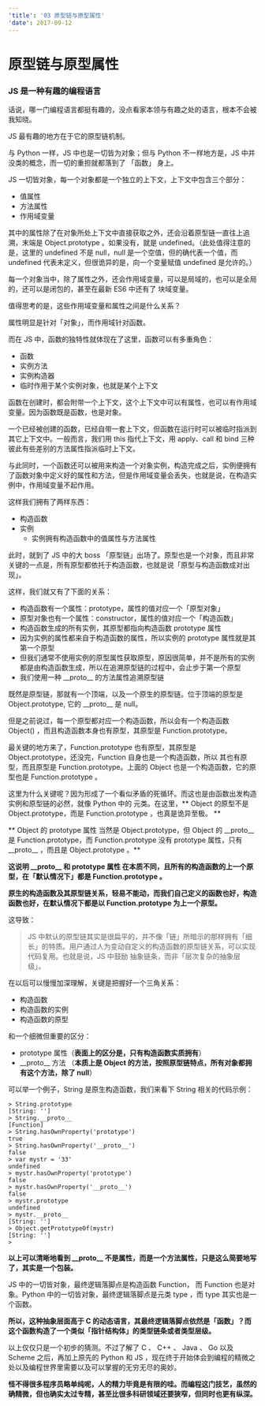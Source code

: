 ```yaml
---
'title': '03 原型链与原型属性'
'date': 2017-09-12
---
```

# 原型链与原型属性

### JS 是一种有趣的编程语言

话说，哪一门编程语言都挺有趣的，没点看家本领与有趣之处的语言，根本不会被我知晓。

JS 最有趣的地方在于它的原型链机制。

与 Python 一样，JS 中也是一切皆为对象；但与 Python 不一样地方是，JS 中并没类的概念，而一切的重担就都落到了 「函数」 身上。

JS 一切皆对象，每一个对象都是一个独立的上下文，上下文中包含三个部分：

- 值属性
- 方法属性
- 作用域变量

其中的属性除了在对象所处上下文中直接获取之外，还会沿着原型链一直往上追溯，末端是 Object.prototype 。如果没有，就是 undefined。（此处值得注意的是，这里的 undefined 不是 null，null 是一个空值，但的确代表一个值，而 undefined 代表未定义，但很诡异的是，向一个变量赋值 undefined 是允许的。）

每一个对象当中，除了属性之外，还会作用域变量，可以是局域的，也可以是全局的，还可以是闭包的，甚至在最新 ES6 中还有了 块域变量。

值得思考的是，这些作用域变量和属性之间是什么关系？

属性明显是针对「对象」，而作用域针对函数。

而在 JS 中，函数的独特性就体现在了这里，函数可以有多重角色：

- 函数
- 实例方法
- 实例构造器
- 临时作用于某个实例对象，也就是某个上下文

函数在创建时，都会附带一个上下文，这个上下文中可以有属性，也可以有作用域变量。因为函数既是函数，也是对象。

一个已经被创建的函数，已经自带一套上下文，但函数在运行时可以被临时指派到其它上下文中。一般而言，我们用 this 指代上下文，用 apply、call 和 bind 三种彼此有些差别的方法属性指派临时上下文。

与此同时，一个函数还可以被用来构造一个对象实例，构造完成之后，实例便拥有了函数对象中定义好的属性和方法，但是作用域变量会丢失，也就是说，在构造实例中，作用域变量不起作用。

这样我们拥有了两样东西：

- 构造函数
- 实例
	- 实例拥有构造函数中的值属性与方法属性

此时，就到了 JS 中的大 boss 「原型链」出场了。原型也是一个对象，而且非常关键的一点是，所有原型都依托于构造函数，也就是说「原型与构造函数成对出现」。

这样，我们就又有了下面的关系：

- 构造函数有一个属性：prototype，属性的值对应一个「原型对象」
- 原型对象也有一个属性：constructor，属性的值对应一个「构造函数」
- 构造函数生成的所有实例，其原型都指向构造函数 prototype 属性
- 因为实例的属性都来自于构造函数的属性，所以实例的 prototype 属性就是其第一个原型
- 但我们通常不使用实例的原型属性获取原型，原因很简单，并不是所有的实例都是由构造函数生成，所以在追溯原型链的过程中，会止步于第一个原型
- 我们使用一种 \_\_proto\_\_ 的方法属性追溯原型链

既然是原型链，那就有一个顶端，以及一个原生的原型链。位于顶端的原型是 Object.prototype,  它的 \_\_proto\_\_ 是 null。

但是之前说过，每一个原型都对应一个构造函数，所以会有一个构造函数 Object() ，而且构造函数本身也有原型，其原型是 Function.prototype。

最关键的地方来了，Function.prototype 也有原型，其原型是 Object.prototype，还没完，Function 自身也是一个构造函数，所以 其也有原型，而且原型是 Function.prototype。上面的 Object 也是一个构造函数，它的原型也是 Function.prototype 。

这里为什么关键呢？因为形成了一个看似矛盾的死循环。而这也是由函数出发构造实例和原型链的必然，就像 Python 中的 元类。在这里，** Object 的原型不是Object.prototype，而是 Function.prototype ，也真是诡异至极。 **

** Object 的 prototype 属性 当然是 Object.prototype，但 Object 的 \_\_proto\_\_ 是 Function.prototype，而 Function.prototype 没有 prototype 属性，只有  \_\_proto\_\_ ，而且是  Object.prototype 。**

**这说明 \_\_proto\_\_ 和 prototype 属性 在本质不同，且所有的构造函数的上一个原型，在「默认情况下」都是 Function.prototype 。**

**原生的构造函数及其原型链关系，轻易不能动，而我们自己定义的函数也好，构造函数也好，在默认情况下都是以 Function.prototype 为上一个原型。**

这导致：

>  JS 中默认的原型链其实是很扁平的，并不像「链」所暗示的那样拥有「细长」的特质。用户通过人为变动自定义的构造函数的原型链关系，可以实现代码复用。也就是说，JS 中鼓励 抽象链条，而非「层次复杂的抽象层级」。

在以后可以慢慢加深理解，关键是把握好一个三角关系：

- 构造函数
- 构造函数的实例
- 构造函数的原型

和一个细微但重要的区分：

- prototype 属性（**表面上的区分是，只有构造函数实质拥有**）
-  \_\_proto\_\_ 方法 （**本质上是 Object 的方法，按照原型链特点，所有对象都拥有这个方法，除了 null**）

可以举一个例子，String 是原生构造函数，我们来看下 String 相关的代码示例：

	> String.prototype
	[String: '']
	> String.__proto__
	[Function]
	> String.hasOwnProperty('prototype')
	true
	> String.hasOwnProperty('__proto__')
	false
	> var mystr = '33'
	undefined
	> mystr.hasOwnProperty('prototype')
	false
	> mystr.hasOwnProperty('__proto__')
	false
	> mystr.prototype
	undefined
	> mystr.__proto__
	[String: '']
	> Object.getPrototypeOf(mystr)
	[String: '']
	>

**以上可以清晰地看到 \_\_proto\_\_  不是属性，而是一个方法属性，只是这么简要地写了，其实是一个包装。**

JS 中的一切皆对象，最终逻辑落脚点是构造函数 Function， 而 Function 也是对象。Python 中的一切皆对象，最终逻辑落脚点是元类 type ，而 type 其实也是一个函数。

**所以，这种抽象层面高于 C 的动态语言，其最终逻辑落脚点依然是「函数」？而这个函数构造了一个类似「指针结构体」的类型链条或者类型层级。**

以上仅仅只是一个初步的猜测。不过了解了 C 、 C++ 、 Java 、 Go 以及 Scheme 之后，再加上原先的 Python 和 JS ，现在终于开始体会到编程的精微之处以及编程世界里需要以及可以掌握的无穷无尽的奥妙。

**怪不得很多程序员略单纯呢，人的精力毕竟是有限的哇。而编程这门技艺，虽然的确精微，但也确实太过专精，甚至比很多科研领域还要狭窄，但同时也更有纵深。**